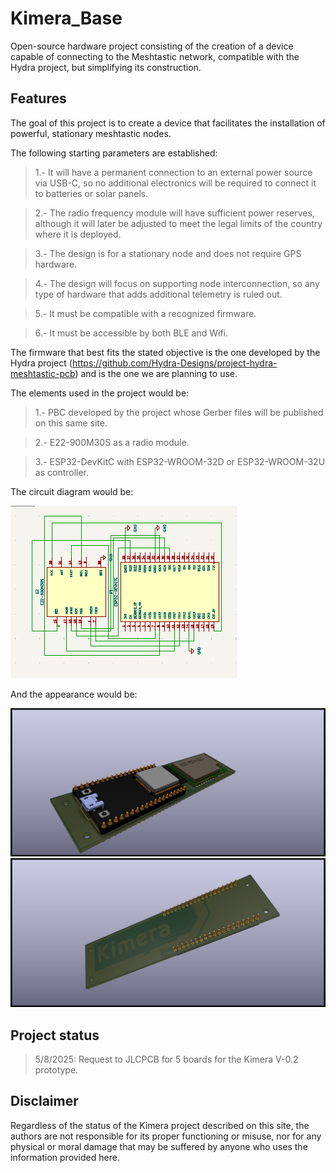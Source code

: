 # Kimera_Base
Open-source hardware project consisting of the creation of a device capable of connecting to the Meshtastic network, compatible with the Hydra project, but simplifying its construction.

## Features

The goal of this project is to create a device that facilitates the installation of powerful, stationary meshtastic nodes.

The following starting parameters are established:

> 1.- It will have a permanent connection to an external power source via USB-C, so no additional electronics will be required to connect it to batteries or solar panels.

> 2.- The radio frequency module will have sufficient power reserves, although it will later be adjusted to meet the legal limits of the country where it is deployed.

> 3.- The design is for a stationary node and does not require GPS hardware.

> 4.- The design will focus on supporting node interconnection, so any type of hardware that adds additional telemetry is ruled out.

> 5.- It must be compatible with a recognized firmware.

> 6.- It must be accessible by both BLE and Wifi.

The firmware that best fits the stated objective is the one developed by the Hydra project (https://github.com/Hydra-Designs/project-hydra-meshtastic-pcb) and is the one we are planning to use.

The elements used in the project would be:

> 1.- PBC developed by the project whose Gerber files will be published on this same site.

> 2.- E22-900M30S as a radio module.

> 3.- ESP32-DevKitC with ESP32-WROOM-32D or ESP32-WROOM-32U as controller.

The circuit diagram would be:


![Scheme v-0.2](https://github.com/TheClanLabs/Kimera_Base/blob/main/Scheme_Kimera_V-0.2.png)

And the appearance would be:

![3D-Top](https://github.com/TheClanLabs/Kimera_Base/blob/main/Kimera_1.png)
![3d-Bak](https://github.com/TheClanLabs/Kimera_Base/blob/main/Kimera_2.png)

## Project status

> 5/8/2025: Request to JLCPCB for 5 boards for the Kimera V-0.2 prototype.

## Disclaimer

Regardless of the status of the Kimera project described on this site, the authors are not responsible for its proper functioning or misuse, nor for any physical or moral damage that may be suffered by anyone who uses the information provided here.
